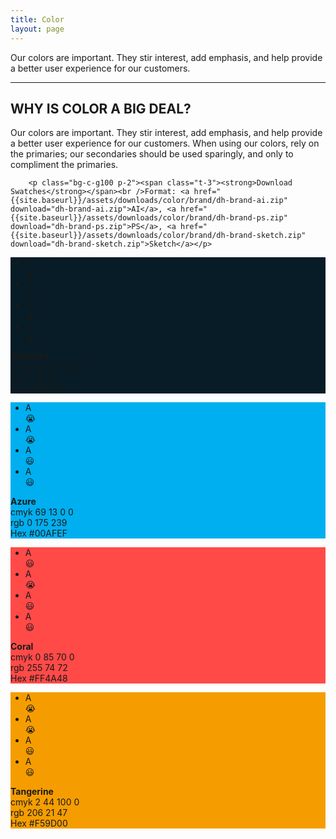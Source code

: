 ```yaml
---
title: Color
layout: page
---
```


<p class="t-4">Our colors are important. They stir interest, add emphasis, and help provide a better user experience for our customers.</p>

<hr />

<div class="u-clearfix m-bottom-4">
		<h2>WHY IS COLOR A BIG DEAL?</h2>
		<p class="m-bottom-4">Our colors are important. They stir interest, add emphasis, and help provide a better user experience for our customers. When using our colors, rely on the primaries; our secondaries should be used sparingly, and only to compliment the primaries.</p>

		<p class="bg-c-g100 p-2"><span class="t-3"><strong>Download Swatches</strong></span><br />Format: <a href="{{site.baseurl}}/assets/downloads/color/brand/dh-brand-ai.zip" download="dh-brand-ai.zip">AI</a>, <a href="{{site.baseurl}}/assets/downloads/color/brand/dh-brand-ps.zip" download="dh-brand-ps.zip">PS</a>, <a href="{{site.baseurl}}/assets/downloads/color/brand/dh-brand-sketch.zip" download="dh-brand-sketch.zip">Sketch</a></p>
</div>

<div class="u-clearfix">
	<div class="g-1_4">
		<div class="p-top-4" style="background:#071C26;">
		<ul class="t-center p-2 u-clearfix">
			<li class="t-center t-c-w100 g-1_4"><span class="t-3">A</span><br />&#128515;</li>
			<li class="t-center t-c-w100 g-1_4"><span class="t-1">A</span><br />&#128515;</li>
			<li class="t-center g-1_4 t-c-b700"><span class="t-3">A</span><br />&#128557;</li>
			<li class="t-center g-1_4 t-c-b700"><span class="t-1">A</span><br />&#128557;</li>
		</ul>
		<p class="p-3 bg-c-g100 m-0"><strong class="p-bottom-4">Midnight</strong><br />
		cmyk 87 71 59 72<br />
		rgb 7 28 38<br />
		Hex #071C26</p>
		</div><!--Primary 1-->
	</div><!--grid-->
	<div class="g-1_4">
		<div class="p-top-4" style="background:#00AFEF;">
		<ul class="t-center p-2 u-clearfix">
			<li class="t-center t-c-w100 g-1_4"><span class="t-3">A</span><br />&#128557;</li>
			<li class="t-center t-c-w100 g-1_4"><span class="t-1">A</span><br />&#128557;</li>
			<li class="t-center g-1_4 t-c-b700"><span class="t-3">A</span><br />&#128515;</li>
			<li class="t-center g-1_4 t-c-b700"><span class="t-1">A</span><br />&#128515;</li>
		</ul>
		<p class="p-3 bg-c-g100 m-0"><strong class="p-bottom-4">Azure</strong><br />
		cmyk 69 13 0 0<br />
		rgb 0 175 239<br />
		Hex #00AFEF</p>
		</div><!--Primary 2-->
	</div><!--grid-->
	<div class="g-1_4">
		<div class="p-top-4" style="background:#FF4A48;">
		<ul class="t-center p-2 u-clearfix">
			<li class="t-center t-c-w100 g-1_4"><span class="t-3">A</span><br />&#128515;</li>
			<li class="t-center t-c-w100 g-1_4"><span class="t-1">A</span><br />&#128557;</li>
			<li class="t-center g-1_4 t-c-b700"><span class="t-3">A</span><br />&#128515;</li>
			<li class="t-center g-1_4 t-c-b700"><span class="t-1">A</span><br />&#128515;</li>
		</ul>
		<p class="p-3 bg-c-g100 m-0"><strong class="p-bottom-4">Coral</strong><br />
		cmyk 0 85 70 0<br />
		rgb 255 74 72<br />
		Hex #FF4A48</p>
		</div><!--Secondary 1-->
	</div><!--grid-->
	<div class="g-1_4">
		<div class="p-top-4" style="background:#F59D00;">
		<ul class="t-center p-2 u-clearfix">
			<li class="t-center t-c-w100 g-1_4"><span class="t-3">A</span><br />&#128557;</li>
			<li class="t-center t-c-w100 g-1_4"><span class="t-1">A</span><br />&#128557;</li>
			<li class="t-center g-1_4 t-c-b700"><span class="t-3">A</span><br />&#128515;</li>
			<li class="t-center g-1_4 t-c-b700"><span class="t-1">A</span><br />&#128515;</li>
		</ul>
		<p class="p-3 bg-c-g100 m-0"><strong class="p-bottom-4">Tangerine</strong><br />
		cmyk 2 44 100 0<br />
		rgb 206 21 47<br />
		Hex #F59D00</p>
		</div><!--Primary 2-->
	</div><!--grid-->
</div>
